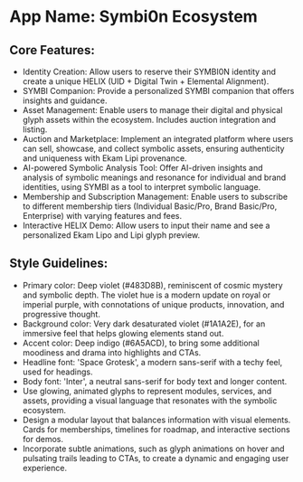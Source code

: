 # **App Name**: Symbi0n Ecosystem

## Core Features:

- Identity Creation: Allow users to reserve their SYMBI0N identity and create a unique HELIX (UID + Digital Twin + Elemental Alignment).
- SYMBI Companion: Provide a personalized SYMBI companion that offers insights and guidance.
- Asset Management: Enable users to manage their digital and physical glyph assets within the ecosystem. Includes auction integration and listing.
- Auction and Marketplace: Implement an integrated platform where users can sell, showcase, and collect symbolic assets, ensuring authenticity and uniqueness with Ekam Lipi provenance.
- AI-powered Symbolic Analysis Tool: Offer AI-driven insights and analysis of symbolic meanings and resonance for individual and brand identities, using SYMBI as a tool to interpret symbolic language.
- Membership and Subscription Management: Enable users to subscribe to different membership tiers (Individual Basic/Pro, Brand Basic/Pro, Enterprise) with varying features and fees.
- Interactive HELIX Demo: Allow users to input their name and see a personalized Ekam Lipo and Lipi glyph preview.

## Style Guidelines:

- Primary color: Deep violet (#483D8B), reminiscent of cosmic mystery and symbolic depth. The violet hue is a modern update on royal or imperial purple, with connotations of unique products, innovation, and progressive thought.
- Background color: Very dark desaturated violet (#1A1A2E), for an immersive feel that helps glowing elements stand out.
- Accent color: Deep indigo (#6A5ACD), to bring some additional moodiness and drama into highlights and CTAs.
- Headline font: 'Space Grotesk', a modern sans-serif with a techy feel, used for headings.
- Body font: 'Inter', a neutral sans-serif for body text and longer content.
- Use glowing, animated glyphs to represent modules, services, and assets, providing a visual language that resonates with the symbolic ecosystem.
- Design a modular layout that balances information with visual elements. Cards for memberships, timelines for roadmap, and interactive sections for demos.
- Incorporate subtle animations, such as glyph animations on hover and pulsating trails leading to CTAs, to create a dynamic and engaging user experience.